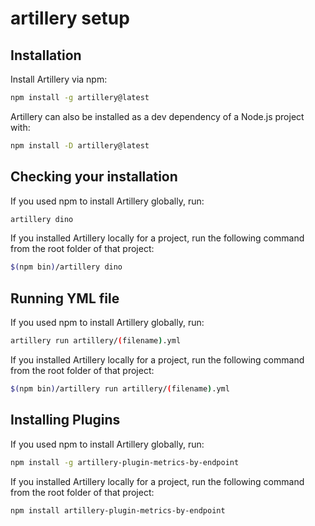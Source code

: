 # artillery setup


## Installation​
Install Artillery via npm:
```bash
npm install -g artillery@latest
```

Artillery can also be installed as a dev dependency of a Node.js project with:
```bash
npm install -D artillery@latest
```

## Checking your installation​
If you used npm to install Artillery globally, run:
```bash
artillery dino
```
If you installed Artillery locally for a project, run the following command from the root folder of that project:
```bash
$(npm bin)/artillery dino
```


## Running YML file​
If you used npm to install Artillery globally, run:
```bash
artillery run artillery/(filename).yml
```
If you installed Artillery locally for a project, run the following command from the root folder of that project:
```bash
$(npm bin)/artillery run artillery/(filename).yml
```

## Installing Plugins
If you used npm to install Artillery globally, run:
```bash
npm install -g artillery-plugin-metrics-by-endpoint
```

If you installed Artillery locally for a project, run the following command from the root folder of that project:
```bash
npm install artillery-plugin-metrics-by-endpoint
```
